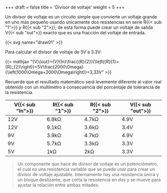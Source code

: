 +++
draft  = false
title  = 'Divisor de voltaje'
weight = 5
+++

Un divisor de voltaje es un circuito simple que convierte un voltaje grande en uno más pequeño usando únicamente dos resistencias en serie R{{< sub "1">}} y R{{< sub "2">}}, de esta forma puede crear un voltaje de salida V{{< sub "out">}} exacto que es una fracción del voltaje de entrada.

{{< svg name="draw01" >}}

Para calcular el divisor de voltaje de 5V a 3.3V:

{{< mathjax "{V}_{out}={V}_{In}\frac{{R}_{2}}{\left({R}_{1}+{R}_{2}\right)}=5V\frac{2000\Omega}{\left(1000\Omega+2000\Omega\right)}=3,33V" >}}

Recuerde que el resultado matemático será levemente diferente al valor real obtenido con un multímetro a consecuencia del porcentaje de tolerancia de la resistencia.

| V{{< sub "In">}} | R{{< sub "1">}} | R{{< sub "2">}} | V{{< sub "out">}} |
|------------------|-----------------|-----------------|-------------------|
| 12V              | 6.8kΩ           | 4.7kΩ           | 4.9V              |
| 12V              | 9.1kΩ           | 3.6kΩ           | 3.4V              |
| 9V               | 3.9kΩ           | 4.7kΩ           | 4.9V              |
| 9V               | 5.7kΩ           | 3.3kΩ           | 3.3V              |
| 5V               | 1kΩ             | 2kΩ             | 3.3V              |

> Un componente que hace de divisor de voltaje es un potenciómetro, el cual es una resistencia variable que se puede usar para crear un divisor de voltaje ajustable. Internamente hay una resistencia única y un bloque deslizante, que corta la resistencia en dos y se mueve para ajustar la relación entre ambas mitades.
